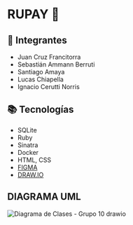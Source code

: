 #  RUPAY 💸
## 👥 Integrantes
- Juan Cruz Francitorra
- Sebastián Ammann Berruti
- Santiago Amaya
- Lucas Chiapella
- Ignacio Cerutti Norris

  
## 📚 Tecnologías
-  SQLite  
-  Ruby  
-  Sinatra  
-  Docker  
-  HTML, CSS  
-  [FIGMA](https://www.figma.com/design/dqUIxoacCcv8Fe2C9e9wM3/Rupay---Billetera-Virtual?node-id=0-1&p=f&t=8GeRi0Xhs857ivbI-0)
-  [DRAW.IO](https://github.com/user-attachments/assets/b9298b49-64c3-40d0-9e1b-39a540eb168c)


## DIAGRAMA UML
![Diagrama de Clases - Grupo 10 drawio](https://github.com/user-attachments/assets/b9298b49-64c3-40d0-9e1b-39a540eb168c)
